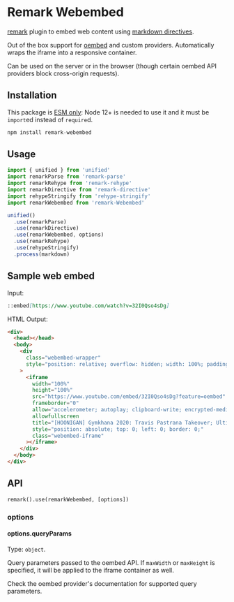 # Remark Webembed

[remark](https://github.com/wooorm/remark) plugin to embed web content using [markdown directives](https://github.com/remarkjs/remark-directive).

Out of the box support for [oembed](https://oembed.com/) and custom providers. Automatically wraps the iframe into a responsive container.

Can be used on the server or in the browser (though certain oembed API providers block cross-origin requests).

## Installation

This package is [ESM only](https://gist.github.com/sindresorhus/a39789f98801d908bbc7ff3ecc99d99c):
Node 12+ is needed to use it and it must be `import`ed instead of `require`d.

```js
npm install remark-webembed
```

## Usage

```js
import { unified } from 'unified'
import remarkParse from 'remark-parse'
import remarkRehype from 'remark-rehype'
import remarkDirective from 'remark-directive'
import rehypeStringify from 'rehype-stringify'
import remarkWebembed from 'remark-Webembed'

unified()
  .use(remarkParse)
  .use(remarkDirective)
  .use(remarkWebembed, options)
  .use(remarkRehype)
  .use(rehypeStringify)
  .process(markdown)
```

## Sample web embed

Input:

```md
::embed[https://www.youtube.com/watch?v=32I0Qso4sDg]
```

HTML Output:

```html
<div>
  <head></head>
  <body>
    <div
      class="webembed-wrapper"
      style="position: relative; overflow: hidden; width: 100%; padding-top: 56.49999999999999%;"
    >
      <iframe
        width="100%"
        height="100%"
        src="https://www.youtube.com/embed/32I0Qso4sDg?feature=oembed"
        frameborder="0"
        allow="accelerometer; autoplay; clipboard-write; encrypted-media; gyroscope; picture-in-picture; web-share"
        allowfullscreen
        title="[HOONIGAN] Gymkhana 2020: Travis Pastrana Takeover; Ultimate Hometown Shred in an 862hp Subaru STI"
        style="position: absolute; top: 0; left: 0; border: 0;"
        class="webembed-iframe"
      ></iframe>
    </div>
  </body>
</div>
```

## API

`remark().use(remarkWebembed, [options])`

### options

#### options.queryParams

Type: `object`.

Query parameters passed to the oembed API. If `maxWidth` or `maxHeight` is specified, it will be applied to the iframe container as well.

Check the oembed provider's documentation for supported query parameters.

